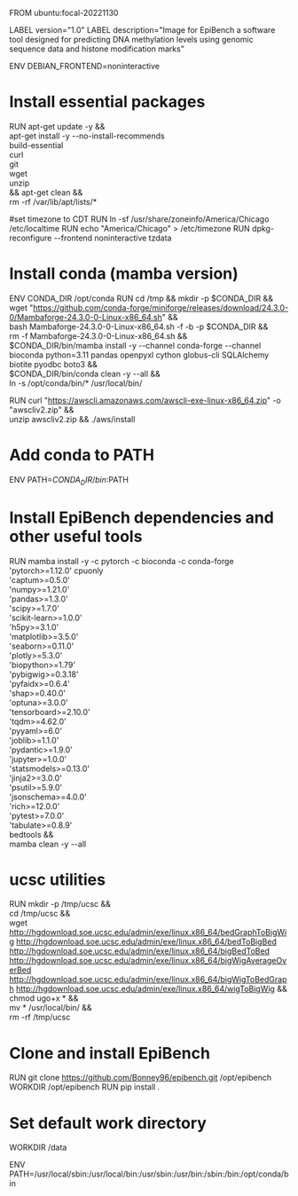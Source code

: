 FROM ubuntu:focal-20221130

LABEL version="1.0"
LABEL description="Image for EpiBench a software tool designed for predicting DNA methylation levels using genomic sequence data and histone modification marks"

ENV DEBIAN_FRONTEND=noninteractive

# Install essential packages
RUN apt-get update -y && \
    apt-get install -y --no-install-recommends \
    build-essential \
    curl \
    git \
    wget \
    unzip \
    && apt-get clean && \
    rm -rf /var/lib/apt/lists/*

#set timezone to CDT
RUN ln -sf /usr/share/zoneinfo/America/Chicago /etc/localtime
RUN echo "America/Chicago" > /etc/timezone
RUN dpkg-reconfigure --frontend noninteractive tzdata

# Install conda (mamba version)
ENV CONDA_DIR /opt/conda
RUN cd /tmp && mkdir -p $CONDA_DIR && \
    wget "https://github.com/conda-forge/miniforge/releases/download/24.3.0-0/Mambaforge-24.3.0-0-Linux-x86_64.sh" && \
    bash Mambaforge-24.3.0-0-Linux-x86_64.sh -f -b -p $CONDA_DIR && \
    rm -f Mambaforge-24.3.0-0-Linux-x86_64.sh && \
    $CONDA_DIR/bin/mamba install -y --channel conda-forge --channel bioconda python=3.11 pandas openpyxl cython globus-cli SQLAlchemy biotite pyodbc boto3 && \
    $CONDA_DIR/bin/conda clean -y --all && \
    ln -s /opt/conda/bin/* /usr/local/bin/

RUN curl "https://awscli.amazonaws.com/awscli-exe-linux-x86_64.zip" -o "awscliv2.zip" && \
    unzip awscliv2.zip && ./aws/install

# Add conda to PATH
ENV PATH=$CONDA_DIR/bin:$PATH

# Install EpiBench dependencies and other useful tools
RUN mamba install -y -c pytorch -c bioconda -c conda-forge \
    'pytorch>=1.12.0' cpuonly \
    'captum>=0.5.0' \
    'numpy>=1.21.0' \
    'pandas>=1.3.0' \
    'scipy>=1.7.0' \
    'scikit-learn>=1.0.0' \
    'h5py>=3.1.0' \
    'matplotlib>=3.5.0' \
    'seaborn>=0.11.0' \
    'plotly>=5.3.0' \
    'biopython>=1.79' \
    'pybigwig>=0.3.18' \
    'pyfaidx>=0.6.4' \
    'shap>=0.40.0' \
    'optuna>=3.0.0' \
    'tensorboard>=2.10.0' \
    'tqdm>=4.62.0' \
    'pyyaml>=6.0' \
    'joblib>=1.1.0' \
    'pydantic>=1.9.0' \
    'jupyter>=1.0.0' \
    'statsmodels>=0.13.0' \
    'jinja2>=3.0.0' \
    'psutil>=5.9.0' \
    'jsonschema>=4.0.0' \
    'rich>=12.0.0' \
    'pytest>=7.0.0' \
    'tabulate>=0.8.9' \
    bedtools && \
    mamba clean -y --all

# ucsc utilities
RUN mkdir -p /tmp/ucsc && \
    cd /tmp/ucsc && \
    wget http://hgdownload.soe.ucsc.edu/admin/exe/linux.x86_64/bedGraphToBigWig http://hgdownload.soe.ucsc.edu/admin/exe/linux.x86_64/bedToBigBed http://hgdownload.soe.ucsc.edu/admin/exe/linux.x86_64/bigBedToBed http://hgdownload.soe.ucsc.edu/admin/exe/linux.x86_64/bigWigAverageOverBed http://hgdownload.soe.ucsc.edu/admin/exe/linux.x86_64/bigWigToBedGraph http://hgdownload.soe.ucsc.edu/admin/exe/linux.x86_64/wigToBigWig && \
    chmod ugo+x * && \
    mv * /usr/local/bin/ && \
    rm -rf /tmp/ucsc
    
# Clone and install EpiBench
RUN git clone https://github.com/Bonney96/epibench.git /opt/epibench
WORKDIR /opt/epibench
RUN pip install .

# Set default work directory
WORKDIR /data

ENV PATH=/usr/local/sbin:/usr/local/bin:/usr/sbin:/usr/bin:/sbin:/bin:/opt/conda/bin 